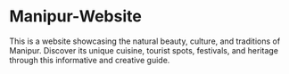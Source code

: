# Manipur-Website
This is a website showcasing the natural beauty, culture, and traditions of Manipur. Discover its unique cuisine, tourist spots, festivals, and heritage through this informative and creative guide.
